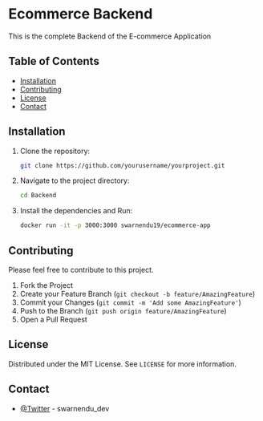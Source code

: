  # Ecommerce Backend

This is the complete Backend of the E-commerce Application

## Table of Contents

- [Installation](#installation)
- [Contributing](#contributing)
- [License](#license)
- [Contact](#contact)

## Installation

1. Clone the repository:
    ```bash
    git clone https://github.com/yourusername/yourproject.git
    ```

2. Navigate to the project directory:
    ```bash
    cd Backend
    ```

3. Install the dependencies and Run:
    ```bash
    docker run -it -p 3000:3000 swarnendu19/ecommerce-app
    ```

 

## Contributing

Please feel free to contribute to this project.

1. Fork the Project
2. Create your Feature Branch (`git checkout -b feature/AmazingFeature`)
3. Commit your Changes (`git commit -m 'Add some AmazingFeature'`)
4. Push to the Branch (`git push origin feature/AmazingFeature`)
5. Open a Pull Request

## License

Distributed under the MIT License. See `LICENSE` for more information.

## Contact

  - [@Twitter](https://x.com/swarnendu_dev) - swarnendu_dev

